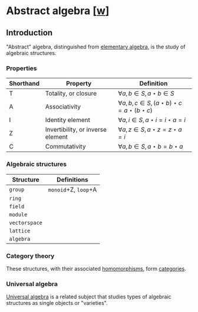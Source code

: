 # Abstract algebra [[w](https://en.wikipedia.org/wiki/Abstract_algebra)]

## Introduction

"Abstract" algebra, distinguished from [elementary algebra](TODO), is the study of algebraic structures.

### Properties

| Shorthand | Property                          | Definition                                 |
| --------- | --------------------------------- | ------------------------------------------ |
| T         | Totality, or closure              | $∀ a, b ∈ S, a ⋆ b ∈ S$                    |
| A         | Associativity                     | $∀ a, b, c ∈ S, (a ⋆ b) ⋆ c = a ⋆ (b ⋆ c)$ |
| I         | Identity element                  | $∀ a, i ∈ S, a ⋆ i = i ⋆ a = i$            |
| Z         | Invertibility, or inverse element | $∀ a, z ∈ S, a ⋆ z = z ⋆ a = i$            |
| C         | Commutativity                     | $∀ a, b ∈ S, a ⋆ b = b ⋆ a$                |

### Algebraic structures

| Structure     | Definitions          |
| ------------- | -------------------- |
| `group`       | `monoid`+Z, `loop`+A |
| `ring`        |                      |
| `field`       |                      |
| `module`      |                      |
| `vectorspace` |                      |
| `lattice`     |                      |
| `algebra`     |                      |

### Category theory

These structures, with their associated [homomorphisms](TODO), form [categories](../categorytheory/readme.md).

### Universal algebra

[Universal algebra](TODO) is a related subject that studies types of algebraic structures as single objects or "varieties".
